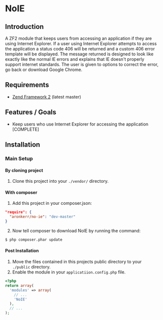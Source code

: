 NoIE
=======

Introduction
------------
A ZF2 module that keeps users from accessing an application if they are using Internet Explorer. If a user using Internet Explorer attempts to access the application a status code 406 will be returned and a custom 406 error template will be displayed. The message returned is designed to look like exactly like the normal IE errors and explains that IE doesn't properly support internet standards. The user is given to options to correct the error, go back or download Google Chrome.

Requirements
------------
* [Zend Framework 2](https://github.com/zendframework/zf2) (latest master)

Features / Goals
----------------
* Keep users who use Internet Explorer for accessing the application [COMPLETE]

Installation
------------
### Main Setup

#### By cloning project
1. Clone this project into your `./vendor/` directory.

#### With composer
1. Add this project in your composer.json:

  ```json
  "require": {
    "aronkerr/no-ie": "dev-master"
  }
  ```
  
2. Now tell composer to download NoIE by running the command:

  ```bash
  $ php composer.phar update
  ```
  
#### Post Installation
1. Move the files contained in this projects public directory to your `./public` directory.
2. Enable the module in your `applicatiion.config.php` file.

  ```php
  <?php
  return array(
    'modules' => array(
      // ...
      'NoIE'
    ),
    // ...
  );
  ```
